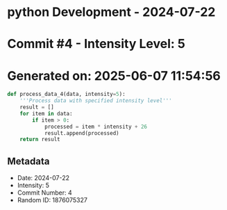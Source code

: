 ﻿# python Development - 2024-07-22
# Commit #4 - Intensity Level: 5
# Generated on: 2025-06-07 11:54:56
```python
def process_data_4(data, intensity=5):
    '''Process data with specified intensity level'''
    result = []
    for item in data:
        if item > 0:
            processed = item * intensity + 26
            result.append(processed)
    return result
```
## Metadata
- Date: 2024-07-22
- Intensity: 5
- Commit Number: 4
- Random ID: 1876075327
